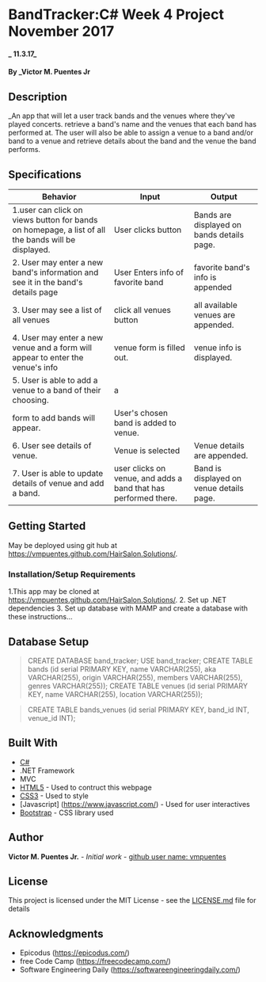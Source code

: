 # BandTracker:C# Week 4 Project November 2017

#### _ 11.3.17_

#### By _**Victor M. Puentes Jr**

## Description

_An app that will let a user track bands and the venues where they've played concerts. retrieve a band's name and the venues that each band has performed at. The user will also be able to assign a venue to a band and/or band to a venue and retrieve details about the band and the venue the band performs.


## Specifications

| Behavior  | Input  | Output  |
|---|---|---|
|1.user can click on views button for bands on homepage, a list of all the bands will be displayed. | User clicks button | Bands are displayed on bands details page.|
|2. User may enter a new band's information and see it in the band's details page | User Enters info of favorite band | favorite band's info is appended |
|3. User may see a list of all venues | click all venues button | all available venues are appended. |
|4. User may enter a new venue and a form will appear to enter the venue's info | venue form is filled out. | venue info is displayed. |
|5. User is able to add a venue to a band of their choosing. | a
form to add bands will appear. | User's chosen band is added to venue.|
|6. User see details of venue. | Venue is selected | Venue details are appended. |
|7. User is able to update details of venue and add a band. | user clicks on venue, and adds a band that has performed there. | Band is displayed on venue details page. |

## Getting Started

May be deployed using git hub at  https://vmpuentes.github.com/HairSalon.Solutions/.

### Installation/Setup Requirements
1.This app may be cloned at  https://vmpuentes.github.com/HairSalon.Solutions/.
2. Set up .NET dependencies
3. Set up database with MAMP and create a database with these instructions...

## Database Setup
> CREATE DATABASE band_tracker;
> USE band_tracker;
> CREATE TABLE bands (id serial PRIMARY KEY, name VARCHAR(255), aka VARCHAR(255), origin VARCHAR(255), members VARCHAR(255), genres VARCHAR(255));
> CREATE TABLE venues (id serial PRIMARY KEY, name VARCHAR(255), location VARCHAR(255));

> CREATE TABLE bands_venues (id serial PRIMARY KEY, band_id INT, venue_id INT);

## Built With

* [C#](https://learnhowtoprogram.com/couses/c#)
* .NET Framework
* MVC
* [HTML5](https://developer.mozilla.org/en-US/docs/Web/Guide/HTML/HTML5) - Used to contruct this webpage
* [CSS3](http://html.com/css/) - Used to style
* [Javascript] (https://www.javascript.com/) - Used for user interactives
* [Bootstrap](http://getbootstrap.com/) - CSS library used

## Author

 **Victor M. Puentes Jr.** - *Initial work* - [github user name: vmpuentes](https://github.com/vmpuentes)

## License

This project is licensed under the MIT License - see the [LICENSE.md](LICENSE.md) file for details

## Acknowledgments

* Epicodus (https://epicodus.com/)
* free Code Camp (https://freecodecamp.com/)
* Software Engineering Daily (https://softwareengineeringdaily.com/)

